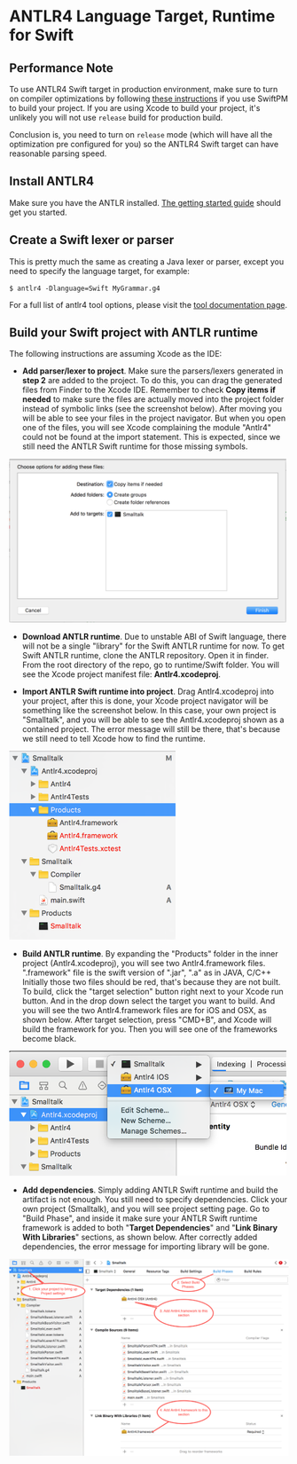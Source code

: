 # ANTLR4 Language Target, Runtime for Swift

## Performance Note

To use ANTLR4 Swift target in production environment, make sure to turn on compiler optimizations by following [these instructions](https://github.com/apple/swift-package-manager/blob/master/Documentation/Usage.md#build-configurations) if you use SwiftPM to build your project. If you are using Xcode to build your project, it's unlikely you will not use `release` build for production build.

Conclusion is, you need to turn on `release` mode (which will have all the optimization pre configured for you) so the ANTLR4 Swift target can have reasonable parsing speed.


## Install ANTLR4

Make sure you have the ANTLR
installed. [The getting started guide](getting-started.md) should get
you started.

## Create a Swift lexer or parser 
This is pretty much the same as creating a Java lexer or parser, 
except you need to specify the language target, for example:

``` 
$ antlr4 -Dlanguage=Swift MyGrammar.g4 
``` 
For a full list of antlr4 tool options, please visit the
[tool documentation page](tool-options.md).

## Build your Swift project with ANTLR runtime

The following instructions are assuming Xcode as the IDE:

* __Add parser/lexer to project__. Make sure the parsers/lexers
generated in __step 2__ are added to the project. To do this, you can
drag the generated files from Finder to the Xcode IDE. Remember to
check __Copy items if needed__ to make sure the files are actually
moved into the project folder instead of symbolic links (see the
screenshot below). After moving you will be able to see your files in
the project navigator. But when you open one of the files, you will
see Xcode complaining the module "Antlr4" could not be found at the
import statement. This is expected, since we still need the ANTLR
Swift runtime for those missing symbols.

<img src=images/dragfile.png width="500">

* __Download ANTLR runtime__. Due to unstable ABI of Swift language,
there will not be a single "library" for the Swift ANTLR runtime for
now.  To get Swift ANTLR runtime, clone the ANTLR repository. Open it
in finder. From the root directory of the repo, go to runtime/Swift
folder.  You will see the Xcode project manifest file:
__Antlr4.xcodeproj__.

* __Import ANTLR Swift runtime into project__. Drag Antlr4.xcodeproj
into your project, after this is done, your Xcode project navigator
will be something like the screenshot below. In this case, your own
project is "Smalltalk", and you will be able to see the
Antlr4.xcodeproj shown as a contained project. The error message will
still be there, that's because we still need to tell Xcode how to find
the runtime.

<img src=images/xcodenav.png width="300">

* __Build ANTLR runtime__. By expanding the "Products" folder in the
inner project (Antlr4.xcodeproj), you will see two Antlr4.framework
files. ".framework" file is the swift version of ".jar", ".a" as in
JAVA, C/C++ Initially those two files should be red, that's because
they are not built. To build, click the "target selection" button
right next to your Xcode run button. And in the drop down select the
target you want to build. And you will see the two Antlr4.framework
files are for iOS and OSX, as shown below. After target selection,
press "CMD+B", and Xcode will build the framework for you. Then you
will see one of the frameworks become black.

<img src=images/targetselection.png width="500">

* __Add dependencies__. Simply adding ANTLR Swift runtime and build
the artifact is not enough. You still need to specify
dependencies. Click your own project (Smalltalk), and you will see
project setting page. Go to "Build Phase", and inside it make sure
your ANTLR Swift runtime framework is added to both "__Target
Dependencies__" and "__Link Binary With Libraries__" sections, as
shown below. After correctly added dependencies, the error message for
importing library will be gone.

<img src=images/xcodedep.png width="800">